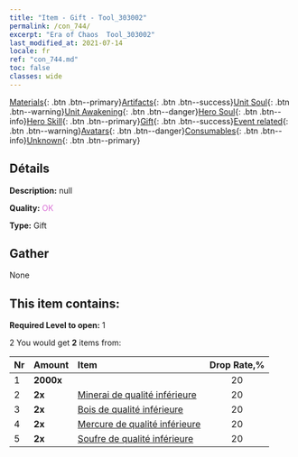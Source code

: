 ```yaml
---
title: "Item - Gift - Tool_303002"
permalink: /con_744/
excerpt: "Era of Chaos  Tool_303002"
last_modified_at: 2021-07-14
locale: fr
ref: "con_744.md"
toc: false
classes: wide
---
```

 [Materials](/ItemsFR/){: .btn .btn--primary}[Artifacts](/ItemsFR/Artifacts/){: .btn .btn--success}[Unit Soul](/ItemsFR/UnitSoul/){: .btn .btn--warning}[Unit Awakening](/ItemsFR/UnitAwakening/){: .btn .btn--danger}[Hero Soul](/ItemsFR/HeroSoul/){: .btn .btn--info}[Hero Skill](/ItemsFR/HeroSkill/){: .btn .btn--primary}[Gift](/ItemsFR/Gift/){: .btn .btn--success}[Event related](/ItemsFR/Events/){: .btn .btn--warning}[Avatars](/ItemsFR/Avatars/){: .btn .btn--danger}[Consumables](/ItemsFR/Consumables/){: .btn .btn--info}[Unknown](/ItemsFR/Unknown/){: .btn .btn--primary}

## Détails
 **Description:** null

 **Quality:** <span style="color: #DA70D6">OK</span>

 **Type:** Gift

## Gather

  None

## This item contains:

 **Required Level to open:** 1

 2 You would get **2** items  from:

  | Nr | Amount |     Item    | Drop Rate,% |
  |:---|:-------|:------------|:---------:|
  | 1 |  **2000x** | <i class="fas fa-coins"/> | 20 | 
  | 2 |  **2x** | [Minerai de qualité inférieure](/ItemsFR/mat_1/) | 20 | 
  | 3 |  **2x** | [Bois de qualité inférieure](/ItemsFR/mat_1/) | 20 | 
  | 4 |  **2x** | [Mercure de qualité inférieure](/ItemsFR/mat_2/) | 20 | 
  | 5 |  **2x** | [Soufre de qualité inférieure](/ItemsFR/mat_3/) | 20 | 
